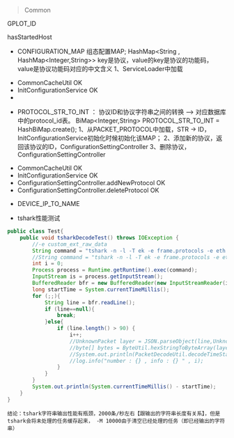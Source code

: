 > Common

GPLOT_ID        

hasStartedHost

+ CONFIGURATION_MAP   组态配置MAP;
HashMap<String , HashMap<Integer,String>> key是协议，value的key是协议的功能码，value是协议功能码对应的中文含义
1、ServiceLoader中加载


 - CommonCacheUtil OK
 - InitConfigurationService OK
 - 

+ PROTOCOL_STR_TO_INT ： 协议ID和协议字符串之间的转换 --> 对应数据库中的protocol_id表。
BiMap<Integer,String> PROTOCOL_STR_TO_INT = HashBiMap.create();
1、从PACKET_PROTOCOL中加载，STR -> ID，InitConfigurationService初始化时候初始化该MAP；
2、添加新的协议，返回该协议的ID，ConfigurationSettingController
3、删除协议，ConfigurationSettingController
 - CommonCacheUtil OK
 - InitConfigurationService OK
 - ConfigurationSettingController.addNewProtocol OK
 - ConfigurationSettingController.deleteProtocol OK

+ DEVICE_IP_TO_NAME

+ tshark性能测试
```java
public class Test{
    public void tsharkDecodeTest() throws IOException {
        //-e custom_ext_raw_data
        String command = "tshark -n -l -T ek -e frame.protocols -e eth.dst -e custom_ext_raw_data -i \\Device\\NPF_{1A0E9386-C7CE-4D46-A22B-B4FE974A324E} -M 50000";
        //String command = "tshark -n -l -T ek -e frame.protocols -e eth.dst  -c 2000 -r E:\\IdeaProjects\\packet-master-web\\z-other\\others\\pcap\\104_dnp_packets.pcapng";
        int i = 0;
        Process process = Runtime.getRuntime().exec(command);
        InputStream is = process.getInputStream();
        BufferedReader bfr = new BufferedReader(new InputStreamReader(is));
        long startTime = System.currentTimeMillis();
        for (;;){
            String line = bfr.readLine();
            if (line==null){
                break;
            }else{
                if (line.length() > 90) {
                    i++;
                    //UnknownPacket layer = JSON.parseObject(line,UnknownPacket.class);
                    //byte[] bytes = ByteUtil.hexStringToByteArray(layer.layers.custom_ext_raw_data[0],0);
                    //System.out.println(PacketDecodeUtil.decodeTimeStamp(bytes,20));
                    //log.info("number : {} , info : {} " , i);
                }
            }
        }
        System.out.println(System.currentTimeMillis() - startTime);
    }
}
```
``结论：tshark字符串输出性能有瓶颈，2000条/秒左右【跟输出的字符串长度有关系】，但是tshark会将未处理的任务缓存起来，
-M 10000由于清空已经处理的任务（即已经输出的字符串）``
